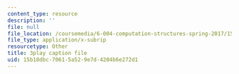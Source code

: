 ```yaml
---
content_type: resource
description: ''
file: null
file_location: /coursemedia/6-004-computation-structures-spring-2017/15b18dbc70615a529e7d4204b6e272d1_muLn57VrGAA.vtt
file_type: application/x-subrip
resourcetype: Other
title: 3play caption file
uid: 15b18dbc-7061-5a52-9e7d-4204b6e272d1
---
```

